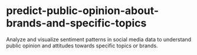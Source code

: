 # predict-public-opinion-about-brands-and-specific-topics
Analyze and visualize sentiment patterns in social media data to understand public opinion and attitudes towards specific topics or brands.
